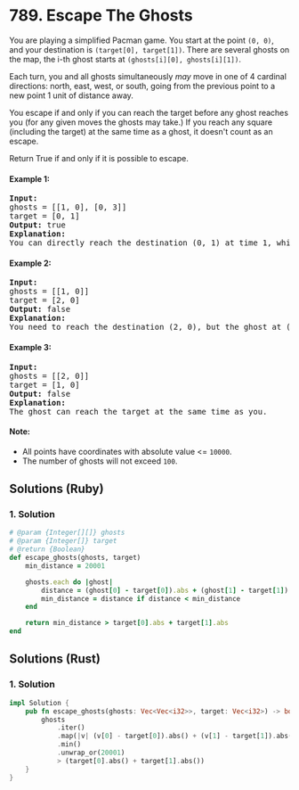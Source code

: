 # 789. Escape The Ghosts
You are playing a simplified Pacman game. You start at the point `(0, 0)`, and your destination is `(target[0], target[1])`. There are several ghosts on the map, the i-th ghost starts at `(ghosts[i][0], ghosts[i][1])`.

Each turn, you and all ghosts simultaneously *may* move in one of 4 cardinal directions: north, east, west, or south, going from the previous point to a new point 1 unit of distance away.

You escape if and only if you can reach the target before any ghost reaches you (for any given moves the ghosts may take.)  If you reach any square (including the target) at the same time as a ghost, it doesn't count as an escape.

Return True if and only if it is possible to escape.

#### Example 1:
<pre>
<strong>Input:</strong>
ghosts = [[1, 0], [0, 3]]
target = [0, 1]
<strong>Output:</strong> true
<strong>Explanation:</strong>
You can directly reach the destination (0, 1) at time 1, while the ghosts located at (1, 0) or (0, 3) have no way to catch up with you.
</pre>

#### Example 2:
<pre>
<strong>Input:</strong>
ghosts = [[1, 0]]
target = [2, 0]
<strong>Output:</strong> false
<strong>Explanation:</strong>
You need to reach the destination (2, 0), but the ghost at (1, 0) lies between you and the destination.
</pre>

#### Example 3:
<pre>
<strong>Input:</strong>
ghosts = [[2, 0]]
target = [1, 0]
<strong>Output:</strong> false
<strong>Explanation:</strong>
The ghost can reach the target at the same time as you.
</pre>

#### Note:
* All points have coordinates with absolute value <= `10000`.
* The number of ghosts will not exceed `100`.

## Solutions (Ruby)

### 1. Solution
```Ruby
# @param {Integer[][]} ghosts
# @param {Integer[]} target
# @return {Boolean}
def escape_ghosts(ghosts, target)
    min_distance = 20001

    ghosts.each do |ghost|
        distance = (ghost[0] - target[0]).abs + (ghost[1] - target[1]).abs
        min_distance = distance if distance < min_distance
    end

    return min_distance > target[0].abs + target[1].abs
end
```

## Solutions (Rust)

### 1. Solution
```Rust
impl Solution {
    pub fn escape_ghosts(ghosts: Vec<Vec<i32>>, target: Vec<i32>) -> bool {
        ghosts
            .iter()
            .map(|v| (v[0] - target[0]).abs() + (v[1] - target[1]).abs())
            .min()
            .unwrap_or(20001)
            > (target[0].abs() + target[1].abs())
    }
}
```
